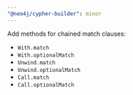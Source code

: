 ```yaml
---
"@neo4j/cypher-builder": minor
---
```


Add methods for chained match clauses:

-   `With.match`
-   `With.optionalMatch`
-   `Unwind.match`
-   `Unwind.optionalMatch`
-   `Call.match`
-   `Call.optionalMatch`
